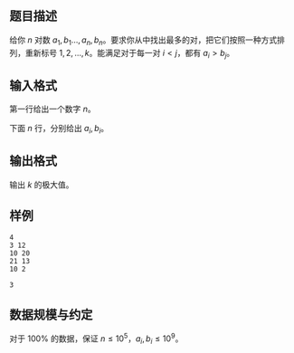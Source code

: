 ## 题目描述

给你 $n$ 对数 $a_1,b_1\dots,a_n,b_n$。要求你从中找出最多的对，把它们按照一种方式排列，重新标号 $1,2,\dots,k$。能满足对于每一对 $i<j$，都有 $a_i>b_j$。

## 输入格式

第一行给出一个数字 $n$。

下面 $n$ 行，分别给出 $a_i,b_i$。

## 输出格式

输出 $k$ 的极大值。

## 样例

```input1
4
3 12
10 20
21 13
10 2
```

```output1
3
```

## 数据规模与约定

对于 $100\%$ 的数据，保证 $n\le 10^5$，$a_i,b_i\le 10^9$。

